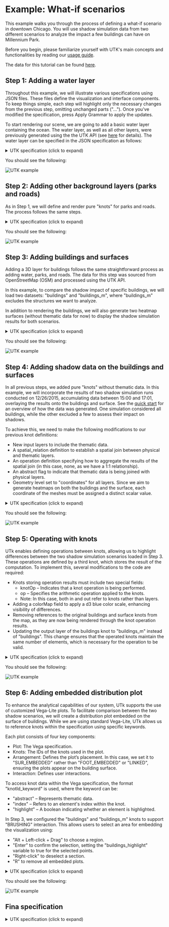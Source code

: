# Example: What-if scenarios

This example walks you through the process of defining a what-if scenario in downtown Chicago. You will use shadow simulation data from two different scenarios to analyze the impact a few buildings can have on Millennium Park.

Before you begin, please familiarize yourself with UTK's main concepts and functionalities by reading our [usage guide](../USAGE.md).

The data for this tutorial can be found [here](https://drive.google.com/drive/folders/13W7VY2xLGw6Su4W0t6ZuE9d7HuQl4xZ0?usp=sharing).

## Step 1: Adding a water layer

Throughout this example, we will illustrate various specifications using JSON files. These files define the visualization and interface components. To keep things simple, each step will highlight only the necessary changes from the previous step, omitting unchanged parts ("..."). Once you've modified the specification, press Apply Grammar to apply the updates.

To start rendering our scene, we are going to add a basic water layer containing the ocean. The water layer, as well as all other layers, were previously generated using the the UTK API (see [here](../USAGE.md) for details). The water layer can be specified in the JSON specification as follows:

<details>
<summary>UTK specification (click to expand)</summary>

```diff
{
  "components": [
    {
      "map": {
        "camera": {...},
          "knots": [
+           "purewater"
          ],
          "interactions": [
+           "NONE"
          ]
      },
      "plots": [],
      "knots": [
+       {
+         "id": "purewater",
+         "integration_scheme": [
+           {
+             "out": {
+               "name": "water",
+               "level": "OBJECTS"
+             }
+           }
+         ]
+       }
      ],
      "position": {...}
    },
    {
      "type": "GRAMMAR",
      "position": {...}
    },
    {
      "type": "TOGGLE_KNOT",
      "map_id": 0,
      "position":{...}
    }
  ],
  "arrangement": "LINKED",
  "grid": {...}
}
```

</details>

You should see the following:

![UTK example](../images/what-if-1.png?raw=true)



## Step 2: Adding other background layers (parks and roads)

As in Step 1, we will define and render pure "knots" for parks and roads. The process follows the same steps.

<details>
<summary>UTK specification (click to expand)</summary>

```diff
{
  "components": [
    {
      "map": {
        "camera": {...},
          "knots": [
            ...
+           "pureparks",
+           "pureroads"
          ],
          "interactions": [
            ...
+           "NONE",
+           "NONE"
          ]
      },
      "plots": [],
      "knots": [
        ...
+       {
+         "id": "pureparks",
+         "integration_scheme": [
+           {
+             "out": {
+               "name": "parks",
+               "level": "OBJECTS"
+             }
+           }
+         ]
+       },
+       {
+         "id": "pureroads",
+         "integration_scheme": [
+           {
+             "out": {
+               "name": "roads",
+               "level": "OBJECTS"
+             }
+           }
+         ]
+       }
      ],
      "position": {...}
    },
    {
      "type": "GRAMMAR",
      "position": {...}
    },
    {
      "type": "TOGGLE_KNOT",
      "map_id": 0,
      "position":{...}
    }
  ],
  "arrangement": "LINKED",
  "grid": {...}
}
```
</details>


You should see the following:

![UTK example](../images/what-if-2.png?raw=true)

## Step 3: Adding buildings and surfaces

Adding a 3D layer for buildings follows the same straightforward process as adding water, parks, and roads. The data for this step was sourced from OpenStreetMap (OSM) and processed using the UTK API.

In this example, to compare the shadow impact of specific buildings, we will load two datasets: "buildings" and "buildings_m", where "buildings_m" excludes the structures we want to analyze.

In addition to rendering the buildings, we will also generate two heatmap surfaces (without thematic data for now) to display the shadow simulation results for both scenarios.

<details>
<summary>UTK specification (click to expand)</summary>


```diff
{
  "components": [
    {
      "map": {
        "camera": {...},
          "knots": [
            ...
+           "surface",
+           "surface_m",
+           "buildings",
+           "buildings_m"
          ],
          "interactions": [
            ...
+           "NONE",
+           "NONE",
+           "BRUSHING",
+           "BRUSHING"
          ]
      },
      "plots": [],
      "knots": [
        ...
        {
+         "id": "surface",
+         "integration_scheme": [
+           {
+             "out": {
+               "name": "surface",
+               "level": "OBJECTS"
+             }
+           }
+         ]
+       },
+       {
+         "id": "surface_m",
+         "integration_scheme": [
+           {
+             "out": {
+               "name": "surface",
+               "level": "OBJECTS"
+             }
+           }
+         ]
+       },
+       {
+         "id": "buildings",
+         "integration_scheme": [
+           {
+             "out": {
+               "name": "buildings",
+               "level": "OBJECTS"
+             }
+           }
+         ]
+       },
+       {
+         "id": "buildings_m",
+         "integration_scheme": [
+           {
+             "out": {
+               "name": "buildings_m",
+               "level": "OBJECTS"
+             }
+           }
+         ]
+       }
      ],
      "position": {...}
    },
    {
      "type": "GRAMMAR",
      "position": {...}
    },
    {
      "type": "TOGGLE_KNOT",
      "map_id": 0,
      "position":{...}
    }
  ],
  "arrangement": "LINKED",
  "grid": {...}
}
```

</details>


You should see the following:

![UTK example](../images/what-if-3.png?raw=true)

## Step 4: Adding shadow data on the buildings and surfaces

In all previous steps, we added pure "knots" without thematic data. In this example, we will incorporate the results of two shadow simulation runs conducted on 12/26/2015, accumulating data between 15:00 and 17:01, overlaying the results onto the buildings and surface. See the [quick start](../QUICK-START.md) for an overview of how the data was generated. One simulation considered all buildings, while the other excluded a few to assess their impact on shadows.

To achieve this, we need to make the following modifications to our previous knot definitions:

- New input layers to include the thematic data.
- A spatial_relation definition to establish a spatial join between physical and thematic layers.
- An operation definition specifying how to aggregate the results of the spatial join (in this case, none, as we have a 1:1 relationship).
- An abstract flag to indicate that thematic data is being joined with physical layers.
- Geometry level set to "coordinates" for all layers. Since we aim to generate heatmaps on both the buildings and the surface, each coordinate of the meshes must be assigned a distinct scalar value.



<details>
<summary>UTK specification (click to expand)</summary>

```diff
{
  "components": [
    {
      "map": {
        "camera": {...},
          "knots": [
            ...
          ],
          "interactions": [
            ...
          ]
      },
      "plots": [],
      "knots": [
        ...
        {
          "id": "surface",
          "integration_scheme": [
            {
+             "spatial_relation": "NEAREST",
              "out": {
                "name": "surface",
+               "level": "COORDINATES3D"
              },
+             "in": {
+               "name": "shadow_surface",
+               "level": "COORDINATES3D"
+             },
+             "operation": "NONE",
+             "abstract": true
            }
          ]
        },
        {
          "id": "surface_m",
          "integration_scheme": [
            {
+             "spatial_relation": "NEAREST",
              "out": {
                "name": "surface_m",
+               "level": "COORDINATES3D"
              },
+             "in": {
+               "name": "shadow_surface_m",
+               "level": "COORDINATES3D"
+             },
+             "operation": "NONE",
+             "abstract": true
            }
          ]
        },
        {
          "id": "buildings",
          "integration_scheme": [
            {
+             "spatial_relation": "NEAREST",
              "out": {
                "name": "buildings",
+               "level": "COORDINATES3D"
              },
+             "in": {
+               "name": "shadow",
+               "level": "COORDINATES3D"
+             },
+             "operation": "NONE",
+             "abstract": true
            }
          ]
        },
        {
          "id": "buildings_m",
          "integration_scheme": [
            {
+             "spatial_relation": "NEAREST",
              "out": {
                "name": "buildings_m",
+               "level": "COORDINATES3D"
              },
+             "in": {
+               "name": "shadow_m",
+               "level": "COORDINATES3D"
+             },
+             "operation": "NONE",
+             "abstract": true
            }
          ]
        }
      ],
      "position": {...}
    },
    {
      "type": "GRAMMAR",
      "position": {...}
    },
    {
      "type": "TOGGLE_KNOT",
      "map_id": 0,
      "position":{...}
    }
  ],
  "arrangement": "LINKED",
  "grid": {...}
}
```

</details>

You should see the following:

![UTK example](../images/what-if-4.png?raw=true)

## Step 5: Operating with knots

UTk enables defining operations between knots, allowing us to highlight differences between the two shadow simulation scenarios loaded in Step 3. These operations are defined by a third knot, which stores the result of the computation. To implement this, several modifications to the code are required:

- Knots storing operation results must include two special fields:
  - knotOp – Indicates that a knot operation is being performed.
  - op – Specifies the arithmetic operation applied to the knots.
  - Note: In this case, both in and out refer to knots rather than layers.
- Adding a colorMap field to apply a d3 blue color scale, enhancing visibility of differences.
- Removing references to the original buildings and surface knots from the map, as they are now being rendered through the knot operation results.
- Updating the output layer of the buildings knot to "buildings_m" instead of "buildings". This change ensures that the operated knots maintain the same number of elements, which is necessary for the operation to be valid.

<details>
<summary>UTK specification (click to expand)</summary>

```diff
{
  "components": [
    {
      "map": {
        "camera": {...},
          "knots": [
            ...
+           "whatIfSurface",
+           "whatIfBuildings"
-           "surface",
-           "surface_m",
-           "buildings",
-           "buildings_m"
          ],
          "interactions": [
            ...
-           "NONE",
-           "NONE"
          ]
      },
      "plots": [],
      "knots": [
        ...
        {
          "id": "buildings",
          "integration_scheme": [
            {
              "spatial_relation": "NEAREST",
              "out": {
+               "name": "buildings_m",
                "level": "COORDINATES3D"
              },
              "in": {
                "name": "shadow",
                "level": "COORDINATES3D"
              },
              "operation": "NONE",
              "abstract": true
            }
          ]
        },
+       {
+         "id": "whatIfSurface",
+         "knotOp": true,
+         "colorMap": "interpolateBlues",
+         "integration_scheme": [
+           {
+             "out": {
+               "name": "surface_m",
+               "level": "COORDINATES3D"
+             },
+             "in": {
+               "name": "surface",
+               "level": "COORDINATES3D"
+             },
+             "op": "surface - surface_m",
+             "operation": "NONE"
+           }
+         ]
+       },
+       {
+         "id": "whatIfBuildings",
+         "knotOp": true,
+         "colorMap": "interpolateBlues",
+         "integration_scheme": [
+           {
+             "out": {
+               "name": "buildings_m",
+               "level": "COORDINATES3D"
+             },
+             "in": {
+               "name": "buildings",
+               "level": "COORDINATES3D"
+             },
+             "op": "buildings - buildings_m",
+             "operation": "NONE"
+           }
+         ]
+       }
      ],
      "position": {...}
    },
    {
      "type": "GRAMMAR",
      "position": {...}
    },
    {
      "type": "TOGGLE_KNOT",
      "map_id": 0,
      "position":{...}
    }
  ],
  "arrangement": "LINKED",
  "grid": {...}
}
```

</details>

You should see the following:

![UTK example](../images/what-if-5.png?raw=true)

## Step 6: Adding embedded distribution plot

To enhance the analytical capabilities of our system, UTk supports the use of customized Vega-Lite plots. To facilitate comparison between the two shadow scenarios, we will create a distribution plot embedded on the surface of buildings. While we are using standard Vega-Lite, UTk allows us to reference knots within the specification using specific keywords.

Each plot consists of four key components:
- Plot: The Vega specification.
- Knots: The IDs of the knots used in the plot.
- Arrangement: Defines the plot’s placement. In this case, we set it to "SUR_EMBEDDED" rather than "FOOT_EMBEDDED" or "LINKED", ensuring the plots appear on the building surface.
- Interaction: Defines user interactions.

To access knot data within the Vega specification, the format "knotId_keyword" is used, where the keyword can be:
- "abstract" – Represents thematic data.
- "index" – Refers to an element's index within the knot.
- "highlight" – A boolean indicating whether an element is highlighted.

In Step 3, we configured the "buildings" and "buildings_m" knots to support "BRUSHING" interaction. This allows users to select an area for embedding the visualization using:
- "Alt + Left-click + Drag" to choose a region.
- "Enter" to confirm the selection, setting the "buildings_highlight" variable to true for the selected points.
- "Right-click" to deselect a section.
- "R" to remove all embedded plots.

<details>
<summary>UTK specification (click to expand)</summary>

```diff
{
  "components": [
    {
      "map": {
        "camera": {...},
          "knots": [
            ...
          ],
          "interactions": [
            ...
          ]
      },
      "plots": [
+       {
+         "plot": {
+           "title": {
+             "text": "Distribution of shadows over facade",
+             "fontSize": 18
+           },
+           "hconcat": [
+             {
+               "mark": "bar",
+               "encoding": {
+                 "x": {
+                   "bin": {"extent": [0,1]},
+                   "field": "buildings_abstract",
+                   "axis": {
+                     "title": "Shadow distribution (before)",
+                     "titleFontSize": 16,
+                     "labelFontSize": 16
+                   }
+                 },
+                 "y": {
+                   "aggregate": "count",
+                   "axis": {
+                     "title": "No. data points",
+                     "titleFontSize": 16,
+                     "labelFontSize": 16
+                 }
+               }
+             }
+           },
+           {
+             "mark": "bar",
+             "encoding": {
+               "x": {
+                 "bin": {"extent": [0,1]},
+                 "field": "buildings_m_abstract",
+                 "axis": {
+                   "title": "Shadow distribution (after)",
+                   "titleFontSize": 16,
+                   "labelFontSize": 16
+                 }
+               },
+               "y": {
+                 "aggregate": "count",
+                 "axis": {
+                   "title": "No. data points",
+                   "titleFontSize": 16,
+                   "labelFontSize": 16
+                 }
+               }
+             }
+           }
+         ]
+       },
+         "knots": [
+           "buildings",
+           "buildings_m"
+         ],
+         "arrangement": "SUR_EMBEDDED"
+       }
      ],
      "knots": [
        ...
      ],
      "position": {...}
    },
    {
      "type": "GRAMMAR",
      "position": {...}
    },
    {
      "type": "TOGGLE_KNOT",
      "map_id": 0,
      "position":{...}
    }
  ],
  "arrangement": "LINKED",
  "grid": {...}
}
```

</details>

You should see the following:

![UTK example](../images/what-if-6.png?raw=true)

## Fina specification

<details>
<summary>UTK specification (click to expand)</summary>

</details>